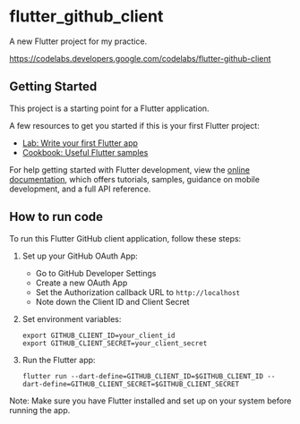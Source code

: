 # flutter_github_client

A new Flutter project for my practice. 

https://codelabs.developers.google.com/codelabs/flutter-github-client

## Getting Started

This project is a starting point for a Flutter application.

A few resources to get you started if this is your first Flutter project:

- [Lab: Write your first Flutter app](https://docs.flutter.dev/get-started/codelab)
- [Cookbook: Useful Flutter samples](https://docs.flutter.dev/cookbook)

For help getting started with Flutter development, view the
[online documentation](https://docs.flutter.dev/), which offers tutorials,
samples, guidance on mobile development, and a full API reference.

## How to run code
To run this Flutter GitHub client application, follow these steps:

1. Set up your GitHub OAuth App:
   - Go to GitHub Developer Settings
   - Create a new OAuth App
   - Set the Authorization callback URL to `http://localhost`
   - Note down the Client ID and Client Secret

2. Set environment variables:
   ```
   export GITHUB_CLIENT_ID=your_client_id
   export GITHUB_CLIENT_SECRET=your_client_secret
   ```

3. Run the Flutter app:
   ```
   flutter run --dart-define=GITHUB_CLIENT_ID=$GITHUB_CLIENT_ID --dart-define=GITHUB_CLIENT_SECRET=$GITHUB_CLIENT_SECRET
   ```

Note: Make sure you have Flutter installed and set up on your system before running the app.
